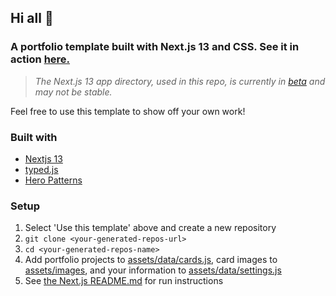 ## Hi all 👋
### A portfolio template built with Next.js 13 and CSS. See it in action [here.](https://www.juliab.dev)

> *The Next.js 13 app directory, used in this repo, is currently in [beta](https://beta.nextjs.org/docs) and may not be stable.* 

Feel free to use this template to show off your own work!

### Built with
- [Nextjs 13](https://beta.nextjs.org/docs/installation)
- [typed.js](https://github.com/mattboldt/typed.js/)
- [Hero Patterns](https://heropatterns.com)

### Setup
1. Select 'Use this template' above and create a new repository
2. ```git clone <your-generated-repos-url>```
3. ```cd <your-generated-repos-name>```
4. Add portfolio projects to [assets/data/cards.js](assets/data/cards.js), card images to [assets/images](assets/images), and your information to [assets/data/settings.js](assets/data/settings.js)
5. See [the Next.js README.md](NEXT-README.md) for run instructions
